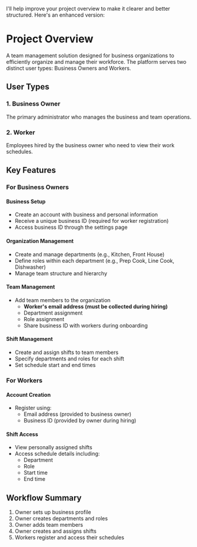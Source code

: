 I'll help improve your project overview to make it clearer and better structured. Here's an enhanced version:

# Project Overview
A team management solution designed for business organizations to efficiently organize and manage their workforce. The platform serves two distinct user types: Business Owners and Workers.

## User Types
### 1. Business Owner
The primary administrator who manages the business and team operations.

### 2. Worker
Employees hired by the business owner who need to view their work schedules.

## Key Features

### For Business Owners

#### Business Setup
- Create an account with business and personal information
- Receive a unique business ID (required for worker registration)
- Access business ID through the settings page

#### Organization Management
- Create and manage departments (e.g., Kitchen, Front House)
- Define roles within each department (e.g., Prep Cook, Line Cook, Dishwasher)
- Manage team structure and hierarchy

#### Team Management
- Add team members to the organization
    - **Worker's email address (must be collected during hiring)**
    - Department assignment
    - Role assignment
  - Share business ID with workers during onboarding

#### Shift Management
- Create and assign shifts to team members
- Specify departments and roles for each shift
- Set schedule start and end times

### For Workers

#### Account Creation
- Register using:
  - Email address (provided to business owner)
  - Business ID (provided by owner during hiring)

#### Shift Access
- View personally assigned shifts
- Access schedule details including:
  - Department
  - Role
  - Start time
  - End time

## Workflow Summary
1. Owner sets up business profile
2. Owner creates departments and roles
3. Owner adds team members
4. Owner creates and assigns shifts
5. Workers register and access their schedules


